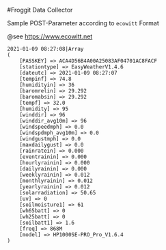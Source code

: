 #Froggit Data Collector

Sample POST-Parameter according to `ecowitt` Format 

@see https://www.ecowitt.net
    
    2021-01-09 08:27:08|Array
    (
        [PASSKEY] => ACA4D56B4A00A25083AF04701AC8FACF
        [stationtype] => EasyWeatherV1.4.6
        [dateutc] => 2021-01-09 08:27:07
        [tempinf] => 74.8
        [humidityin] => 36
        [baromrelin] => 29.292
        [baromabsin] => 29.292
        [tempf] => 32.0
        [humidity] => 95
        [winddir] => 96
        [winddir_avg10m] => 96
        [windspeedmph] => 0.0
        [windspdmph_avg10m] => 0.0
        [windgustmph] => 0.0
        [maxdailygust] => 0.0
        [rainratein] => 0.000
        [eventrainin] => 0.000
        [hourlyrainin] => 0.000
        [dailyrainin] => 0.000
        [weeklyrainin] => 0.012
        [monthlyrainin] => 0.012
        [yearlyrainin] => 0.012
        [solarradiation] => 50.65
        [uv] => 0
        [soilmoisture1] => 61
        [wh65batt] => 0
        [wh25batt] => 0
        [soilbatt1] => 1.6
        [freq] => 868M
        [model] => HP1000SE-PRO_Pro_V1.6.4
    )
